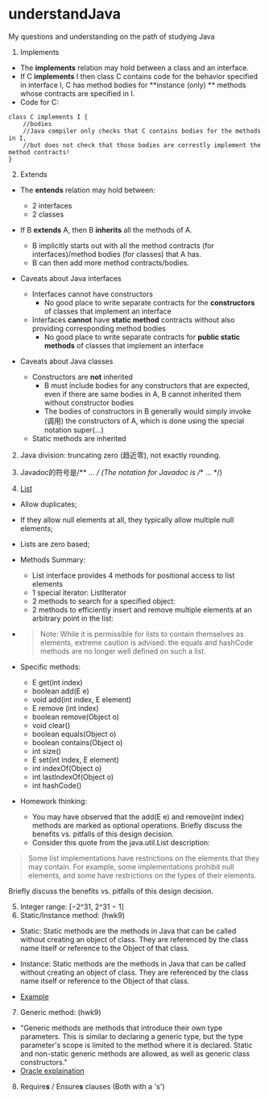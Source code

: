 # understandJava
My questions and understanding on the path of studying Java

1. Implements

- The **implements** relation may hold between a class and an interface.
- If C **implements** I then class C contains code for the behavior specified in interface I, C has method bodies for **instance (only)
** methods whose contracts are specified in I.
- Code for C:
```
class C implements I {
    //bodies 
    //Java compiler only checks that C contains bodies for the methods in I, 
    //but does not check that those bodies are correstly implement the method contracts!
}
```

2. Extends

- The **entends** relation may hold between:
  - 2 interfaces
  - 2 classes
- If B **extends** A, then B **inherits** all the methods of A. 
  - B implicitly starts out with all the method contracts (for interfaces)/method bodies (for classes) that A has.
  - B can then add more method contracts/bodies.
- Caveats about Java interfaces
  - Interfaces cannot have constructors
    - No good place to write separate contracts for the **constructors** of classes that implement an interface
  - Interfaces **cannot** have **static method** contracts without also providing corresponding method bodies
    - No good place to write separate contracts for **public static methods** of classes that implement an interface

- Caveats about Java classes
  - Constructors are **not** inherited
    - B must include bodies for any constructors that are expected, even if there are same bodies in A, B cannot inherited them without constructor bodies
    - The bodies of constructors in B generally would simply invoke (调用) the constructors of A, which is done using the special notation super(...)
  - Static methods are inherited
 
2. Java division: truncating zero (趋近零), not exactly rounding.

3. Javadoc的符号是/** ... */ (The notation for Javadoc is /** ... */)

4. [List](https://docs.oracle.com/javase/7/docs/api/index.html?java/util/List.html)
  - Allow duplicates;
  - If they allow null elements at all, they typically allow multiple null elements;
  - Lists are zero based;
  - Methods Summary:
    - List interface provides 4 methods for positional access to list elements  
    - 1 special iterator: ListIterator
    - 2 methods to search for a specified object:
    - 2 methods to efficiently insert and remove multiple elements at an arbitrary point in the list:    
  - > Note: While it is permissible for lists to contain themselves as elements, extreme caution is advised: the equals and hashCode methods are no longer well defined on such a list.
  - Specific methods:
    - E get(int index)
    - boolean add(E e)
    - void add(int index, E element)
    - E remove (int index)
    - boolean remove(Object o)
    - void clear()
    - boolean equals(Object o)
    - boolean contains(Object o)
    - int size()
    - E set(int index, E element)
    - int indexOf(Object o)
    - int lastIndexOf(Object o)
    - int hashCode()
    
  - Homework thinking:
    - You may have observed that the add(E e) and remove(int index) methods are marked as optional operations. Briefly discuss the benefits vs. pitfalls of this design decision.
    - Consider this quote from the java.util.List description:
> Some list implementations have restrictions on the elements that they may contain. For example, some implementations prohibit null elements, and some have restrictions on the types of their elements.

Briefly discuss the benefits vs. pitfalls of this design decision.

5. Integer range: [−2^31,  2^31 − 1]
6. Static/Instance method: (hwk9)

- Static: Static methods are the methods in Java that can be called without creating an object of class. They are referenced by the class name itself or reference to the Object of that class.

- Instance: Static methods are the methods in Java that can be called without creating an object of class. They are referenced by the class name itself or reference to the Object of that class.

- [Example](https://www.cnblogs.com/shenliang123/archive/2011/10/27/2226923.html)
7. Generic method: (hwk9)
- "Generic methods are methods that introduce their own type parameters. This is similar to declaring a generic type, but the type parameter's scope is limited to the method where it is declared. Static and non-static generic methods are allowed, as well as generic class constructors."
- [Oracle explaination](https://docs.oracle.com/javase/tutorial/java/generics/methods.html#:~:text=Generic%20Methods,introduce%20their%20own%20type%20parameters.&text=Static%20and%20non%2Dstatic%20generic,before%20the%20method's%20return%20type.)
8. Require**s** / Ensure**s** clauses (Both with a 's')


   
  
  
